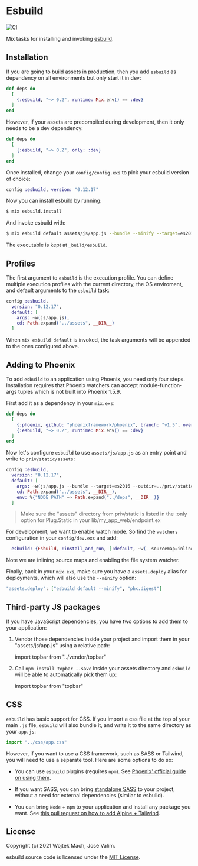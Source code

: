 # Esbuild

[![CI](https://github.com/phoenixframework/esbuild/actions/workflows/main.yml/badge.svg)](https://github.com/phoenixframework/esbuild/actions/workflows/main.yml)

Mix tasks for installing and invoking [esbuild](https://github.com/evanw/esbuild/).

## Installation

If you are going to build assets in production, then you add
`esbuild` as dependency on all environments but only start it
in dev:

```elixir
def deps do
  [
    {:esbuild, "~> 0.2", runtime: Mix.env() == :dev}
  ]
end
```

However, if your assets are precompiled during development,
then it only needs to be a dev dependency:

```elixir
def deps do
  [
    {:esbuild, "~> 0.2", only: :dev}
  ]
end
```

Once installed, change your `config/config.exs` to pick your
esbuild version of choice:

```elixir
config :esbuild, version: "0.12.17"
```

Now you can install esbuild by running:

```bash
$ mix esbuild.install
```

And invoke esbuild with:

```bash
$ mix esbuild default assets/js/app.js --bundle --minify --target=es2016 --outdir=priv/static/assets/
```

The executable is kept at `_build/esbuild`.

## Profiles

The first argument to `esbuild` is the execution profile.
You can define multiple execution profiles with the current
directory, the OS enviroment, and default arguments to the
`esbuild` task:

```elixir
config :esbuild,
  version: "0.12.17",
  default: [
    args: ~w(js/app.js),
    cd: Path.expand("../assets", __DIR__)
  ]
```

When `mix esbuild default` is invoked, the task arguments will be appended
to the ones configured above.

## Adding to Phoenix

To add `esbuild` to an application using Phoenix, you need only four steps.  Installation requires that Phoenix watchers can accept module-function-args tuples which is not built into Phoenix 1.5.9.

First add it as a dependency in your `mix.exs`:

```elixir
def deps do
  [
    {:phoenix, github: "phoenixframework/phoenix", branch: "v1.5", override: true},
    {:esbuild, "~> 0.2", runtime: Mix.env() == :dev}
  ]
end
```

Now let's configure `esbuild` to use `assets/js/app.js` as an entry point and
write to `priv/static/assets`:

```elixir
config :esbuild,
  version: "0.12.17",
  default: [
    args: ~w(js/app.js --bundle --target=es2016 --outdir=../priv/static/assets),
    cd: Path.expand("../assets", __DIR__),
    env: %{"NODE_PATH" => Path.expand("../deps", __DIR__)}
  ]
```

> Make sure the "assets" directory from priv/static is listed in the
> :only option for Plug.Static in your lib/my_app_web/endpoint.ex

For development, we want to enable watch mode. So find the `watchers`
configuration in your `config/dev.exs` and add:

```elixir
  esbuild: {Esbuild, :install_and_run, [:default, ~w(--sourcemap=inline --watch)]}
```

Note we are inlining source maps and enabling the file system watcher.

Finally, back in your `mix.exs`, make sure you have a `assets.deploy`
alias for deployments, which will also use the `--minify` option:

```elixir
"assets.deploy": ["esbuild default --minify", "phx.digest"]
```

## Third-party JS packages

If you have JavaScript dependencies, you have two options
to add them to your application:

  1. Vendor those dependencies inside your project and
     import them in your "assets/js/app.js" using a relative
     path:

        import topbar from "../vendor/topbar"

  2. Call `npm install topbar --save` inside your assets
     directory and `esbuild` will be able to automatically
     pick them up:

        import topbar from "topbar"     

## CSS

`esbuild` has basic support for CSS. If you import a css file at the
top of your main `.js` file, `esbuild` will also bundle it, and write
it to the same directory as your `app.js`:

```js
import "../css/app.css"
```

However, if you want to use a CSS framework, such as SASS or Tailwind,
you will need to use a separate tool. Here are some options to do so:

  * You can use `esbuild` plugins (requires `npm`). See [Phoenix' official
    guide on using them](https://hexdocs.pm/phoenix/1.6.0-rc.0/asset_management.html).

  * If you want SASS, you can bring [standalone SASS](https://github.com/CargoSense/dart_sass)
    to your project, without a need for external dependencies (similar to esbuild).

  * You can bring `Node` + `npm` to your application and install any package
    you want. See [this pull request on how to add Alpine + Tailwind](https://github.com/josevalim/phx_esbuild_demo/pull/3).

## License

Copyright (c) 2021 Wojtek Mach, José Valim.

esbuild source code is licensed under the [MIT License](LICENSE.md).
